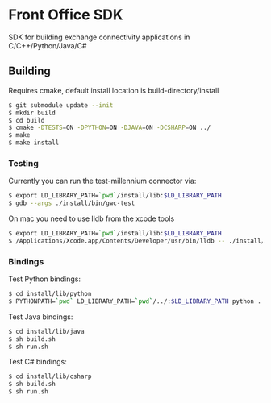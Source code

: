 # Front Office SDK
SDK for building exchange connectivity applications in C/C++/Python/Java/C#

## Building

Requires cmake, default install location is build-directory/install

```bash
$ git submodule update --init
$ mkdir build
$ cd build
$ cmake -DTESTS=ON -DPYTHON=ON -DJAVA=ON -DCSHARP=ON ../
$ make
$ make install
```

### Testing

Currently you can run the test-millennium connector via:

```bash
$ export LD_LIBRARY_PATH=`pwd`/install/lib:$LD_LIBRARY_PATH
$ gdb --args ./install/bin/gwc-test
```

On mac you need to use lldb from the xcode tools
```bash
$ export LD_LIBRARY_PATH=`pwd`/install/lib:$LD_LIBRARY_PATH
$ /Applications/Xcode.app/Contents/Developer/usr/bin/lldb -- ./install/bin/gwc-cdr-test
```

### Bindings

Test Python bindings:

```bash
$ cd install/lib/python
$ PYTHONPATH=`pwd` LD_LIBRARY_PATH=`pwd`/../:$LD_LIBRARY_PATH python ../../../../src/bindings/python/example.py
```

Test Java bindings:

```bash
$ cd install/lib/java
$ sh build.sh
$ sh run.sh
```

Test C# bindings:

```bash
$ cd install/lib/csharp
$ sh build.sh
$ sh run.sh
```
